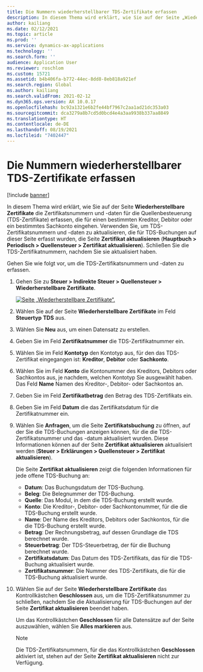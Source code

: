 ```yaml
---
title: Die Nummern wiederherstellbarer TDS-Zertifikate erfassen
description: In diesem Thema wird erklärt, wie Sie auf der Seite „Wiederherstellbare Zertifikate“ die Zertifikatsnummern und -daten für die Quellenbesteuerung (TDS-Zertifikate) erfassen, die für einen bestimmten Kreditor, Debitor oder ein bestimmtes Sachkonto eingehen.
author: kailiang
ms.date: 02/12/2021
ms.topic: article
ms.prod: ''
ms.service: dynamics-ax-applications
ms.technology: ''
ms.search.form: ''
audience: Application User
ms.reviewer: roschlom
ms.custom: 15721
ms.assetid: b4b406fa-b772-44ec-8dd8-8eb818a921ef
ms.search.region: Global
ms.author: kailiang
ms.search.validFrom: 2021-02-12
ms.dyn365.ops.version: AX 10.0.17
ms.openlocfilehash: bc92a1321e6b2fe44bf7967c2aa1ad21dc353a03
ms.sourcegitcommit: dca3279a8b7cd5d0bcd4e4a3aa9938b337aa8849
ms.translationtype: HT
ms.contentlocale: de-DE
ms.lasthandoff: 08/19/2021
ms.locfileid: "7402447"
---
```

# <a name="record-tds-recoverable-certificate-numbers"></a>Die Nummern wiederherstellbarer TDS-Zertifikate erfassen

[!include [banner](../includes/banner.md)]

In diesem Thema wird erklärt, wie Sie auf der Seite **Wiederherstellbare Zertifikate** die Zertifikatsnummern und -daten für die Quellenbesteuerung (TDS-Zertifikate) erfassen, die für einen bestimmten Kreditor, Debitor oder ein bestimmtes Sachkonto eingehen. Verwenden Sie, um TDS-Zertifikatsnummern und -daten zu aktualisieren, die für TDS-Buchungen auf dieser Seite erfasst wurden, die Seite **Zertifikat aktualisieren** (**Hauptbuch \> Periodisch \> Quellensteuer \> Zertifikat aktualisieren**). Schließen Sie die TDS-Zertifikatnummern, nachdem Sie sie aktualisiert haben.

Gehen Sie wie folgt vor, um die TDS-Zertifikatsnummern und -daten zu erfassen.

1. Gehen Sie zu **Steuer \> Indirekte Steuer \> Quellensteuer \> Wiederherstellbare Zertifikate**.

    [![Seite „Wiederherstellbare Zertifikate“.](./media/apac-ind-TDS-49.png)](./media/apac-ind-TDS-49.png) 

2. Wählen Sie auf der Seite **Wiederherstellbare Zertifikate** im Feld **Steuertyp** **TDS** aus.
3. Wählen Sie **Neu** aus, um einen Datensatz zu erstellen.
4. Geben Sie im Feld **Zertifikatnummer** die TDS-Zertifikatnummer ein.
5. Wählen Sie im Feld **Kontotyp** den Kontotyp aus, für den das TDS-Zertifikat eingegangen ist: **Kreditor**, **Debitor** oder **Sachkonto**.
6. Wählen Sie im Feld **Konto** die Kontonummer des Kreditors, Debitors oder Sachkontos aus, je nachdem, welchen Kontotyp Sie ausgewählt haben. Das Feld **Name** Namen des Kreditor-, Debitor- oder Sachkontos an.
7. Geben Sie im Feld **Zertifikatbetrag** den Betrag des TDS-Zertifikats ein.
8. Geben Sie im Feld **Datum** die das Zertifikatsdatum für die Zertifikatnummer ein.
9. Wählen Sie **Anfragen**, um die Seite **Zertifikatsbuchung** zu öffnen, auf der Sie die TDS-Buchungen anzeigen können, für die die TDS-Zertifikatsnummer und das -datum aktualisiert wurden. Diese Informationen können auf der Seite **Zertifikat aktualisieren** aktualisiert werden (**Steuer \> Erklärungen \> Quellensteuer \> Zertifikat aktualisieren**).

    Die Seite **Zertifikat aktualisieren** zeigt die folgenden Informationen für jede offene TDS-Buchung an:

    - **Datum**: Das Buchungsdatum der TDS-Buchung.
    - **Beleg**: Die Belegnummer der TDS-Buchung.
    - **Quelle**: Das Modul, in dem die TDS-Buchung erstellt wurde.
    - **Konto**: Die Kreditor-, Debitor- oder Sachkontonummer, für die die TDS-Buchung erstellt wurde.
    - **Name**: Der Name des Kreditors, Debitors oder Sachkontos, für die die TDS-Buchung erstellt wurde.
    - **Betrag**: Der Rechnungsbetrag, auf dessen Grundlage die TDS berechnet wurde.
    - **Steuerbetrag**: Der TDS-Steuerbetrag, der für die Buchung berechnet wurde.
    - **Zertifikatsdatum**: Das Datum des TDS-Zertifikats, das für die TDS-Buchung aktualisiert wurde.
    - **Zertifikatsnummer**: Die Nummer des TDS-Zertifikats, die für die TDS-Buchung aktualisiert wurde.

10. Wählen Sie auf der Seite **Wiederherstellbare Zertifikate** das Kontrollkästchen **Geschlossen** aus, um die TDS-Zertifikatsnummer zu schließen, nachdem Sie die Aktualisierung für TDS-Buchungen auf der Seite **Zertifikat aktualisieren** beendet haben.

    Um das Kontrollkästchen **Geschlossen** für alle Datensätze auf der Seite auszuwählen, wählen Sie **Alles markieren** aus.

    > [!NOTE]
    > Die TDS-Zertifikatsnummern, für die das Kontrollkästchen **Geschlossen** aktiviert ist, stehen auf der Seite **Zertifikat aktualisieren** nicht zur Verfügung.
